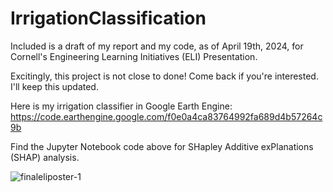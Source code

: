 # IrrigationClassification

Included is a draft of my report and my code, as of April 19th, 2024, for Cornell's Engineering Learning Initiatives (ELI) Presentation.

Excitingly, this project is not close to done! Come back if you're interested. I'll keep this updated.

Here is my irrigation classifier in Google Earth Engine: https://code.earthengine.google.com/f0e0a4ca83764992fa689d4b57264c9b

Find the Jupyter Notebook code above for SHapley Additive exPlanations (SHAP) analysis.

![finaleliposter-1](https://github.com/rms428/IrrigationClassification/assets/95510542/f7773ad7-3c2d-4a09-9962-c1b83253f59f)
